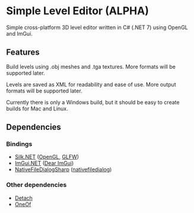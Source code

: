 # Simple Level Editor (ALPHA)

Simple cross-platform 3D level editor written in C# (.NET 7) using OpenGL and ImGui.

## Features

Build levels using .obj meshes and .tga textures. More formats will be supported later.

Levels are saved as XML for readability and ease of use. More output formats will be supported later.

Currently there is only a Windows build, but it should be easy to create builds for Mac and Linux.

## Dependencies

### Bindings
- [Silk.NET](https://github.com/dotnet/Silk.NET) ([OpenGL](https://www.opengl.org), [GLFW](https://github.com/glfw/glfw))
- [ImGui.NET](https://github.com/ImGuiNET/ImGui.NET) ([Dear ImGui](https://github.com/ocornut/imgui))
- [NativeFileDialogSharp](https://github.com/milleniumbug/NativeFileDialogSharp) ([nativefiledialog](https://github.com/mlabbe/nativefiledialog))

### Other dependencies
- [Detach](https://github.com/NoahStolk/Detach)
- [OneOf](https://github.com/mcintyre321/OneOf)
